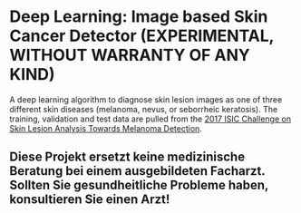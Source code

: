 # Deep Learning: Image based Skin Cancer Detector (EXPERIMENTAL, WITHOUT WARRANTY OF ANY KIND)
A deep learning algorithm to diagnose skin lesion images as one of three different skin diseases (melanoma, nevus, or seborrheic keratosis). The training, validation and test data are pulled from the [2017 ISIC Challenge on Skin Lesion Analysis Towards Melanoma Detection](https://challenge.kitware.com/#challenge/583f126bcad3a51cc66c8d9a). 

## Diese Projekt ersetzt keine medizinische Beratung bei einem ausgebildeten Facharzt. Sollten Sie gesundheitliche Probleme haben, konsultieren Sie einen Arzt!
